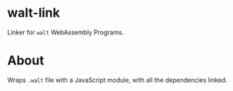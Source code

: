 # walt-link

Linker for `walt` WebAssembly Programs.

# About

Wraps `.walt` file with a JavaScript module, with all the dependencies linked.
